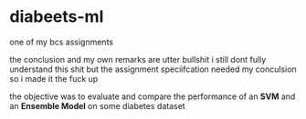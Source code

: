 # diabeets-ml
one of my bcs assignments

the conclusion and my own remarks are utter bullshit
i still dont fully understand this shit but the assignment speciifcation needed my conculsion so i made it the fuck up

the objective was to evaluate and compare the performance of an **SVM** and an **Ensemble Model** on some diabetes dataset
